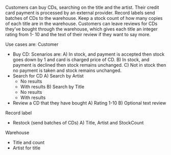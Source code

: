 Customers can buy CDs, searching on the title and the
artist. Their credit card payment is processed by an external provider. Record labels send batches of CDs to the warehouse. Keep a
stock count of how many copies of each title are in the warehouse.
Customers can leave reviews for CDs they’ve bought through the
warehouse, which gives each title an integer rating from 1- 10 and
the text of their review if they want to say more.

Use cases are:
Customer 
- Buy CD: Scenarios are: 
A) In stock, and payment is accepted then stock goes down by 1 and card is charged price of CD. 
B) In stock, and payment is declined then stock remains unchanged. 
C) Not in stock then no payment is taken and stock remains unchanged. 
- Search for CD
A) Search by Artist
	- No results
	- With results
B) Search by Title
	- No results
	- With results
- Review a CD that they have bought
A) Rating 1-10
B) Optional text review


Record label
- Restock (send batches of CDs)
A) Title, Artist and StockCount

Warehouse
- Title and count
- Artist for title